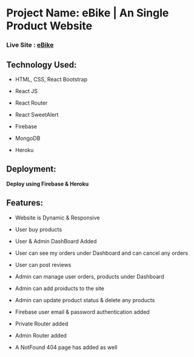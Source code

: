 # Project Name: eBike | An Single Product Website

### Live Site : [eBike](https://touropia-travel-app.web.app)

## Technology Used:

- HTML, CSS, React Bootstrap

- React JS

- React Router

- React SweetAlert

- Firebase

- MongoDB

- Heroku

## Deployment:

**Deploy using Firebase & Heroku**

## Features:

- Website is Dynamic & Responsive

- User buy products

- User & Admin DashBoard Added

- User can see my orders under Dashboard and can cancel any orders

- User can post reviews

- Admin can manage user orders, products under Dashboard

- Admin can add proiducts to the site

- Admin can update product status & delete any products

- Firebase user email & password authentication added

- Private Router added

- Admin Router added

- A NotFound 404 page has added as well
